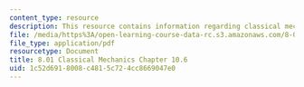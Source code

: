 ```yaml
---
content_type: resource
description: This resource contains information regarding classical mechanics.
file: /media/https%3A/open-learning-course-data-rc.s3.amazonaws.com/8-01sc-classical-mechanics-fall-2016/1c52d6918008c4815c724cc8669047e0_MIT8_01F16_chapter10.6.pdf
file_type: application/pdf
resourcetype: Document
title: 8.01 Classical Mechanics Chapter 10.6
uid: 1c52d691-8008-c481-5c72-4cc8669047e0
---
```

